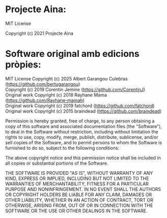 # Projecte Aina:

MIT License

Copyright (c) 2021 Projecte Aina

# Software original amb edicions pròpies:

MIT License
Copyright (c) 2025 Albert Garangou Culebras (https://github.com/bertugarangou)  
Copyright (c) 2019 Corentin Jemine (https://github.com/CorentinJ)  
Original work Copyright (c) 2018 Rayhane Mama (https://github.com/Rayhane-mamah)  
Original work Copyright (c) 2019 fatchord (https://github.com/fatchord)  
Original work Copyright (c) 2015 braindead (https://github.com/braindead)  

Permission is hereby granted, free of charge, to any person obtaining a copy
of this software and associated documentation files (the "Software"), to deal
in the Software without restriction, including without limitation the rights
to use, copy, modify, merge, publish, distribute, sublicense, and/or sell
copies of the Software, and to permit persons to whom the Software is
furnished to do so, subject to the following conditions:

The above copyright notice and this permission notice shall be included in all
copies or substantial portions of the Software.

THE SOFTWARE IS PROVIDED "AS IS", WITHOUT WARRANTY OF ANY KIND, EXPRESS OR
IMPLIED, INCLUDING BUT NOT LIMITED TO THE WARRANTIES OF MERCHANTABILITY,
FITNESS FOR A PARTICULAR PURPOSE AND NONINFRINGEMENT. IN NO EVENT SHALL THE
AUTHORS OR COPYRIGHT HOLDERS BE LIABLE FOR ANY CLAIM, DAMAGES OR OTHER
LIABILITY, WHETHER IN AN ACTION OF CONTRACT, TORT OR OTHERWISE, ARISING FROM,
OUT OF OR IN CONNECTION WITH THE SOFTWARE OR THE USE OR OTHER DEALINGS IN THE
SOFTWARE.
